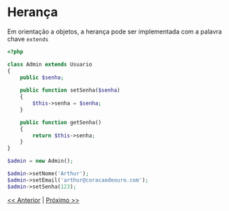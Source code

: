 # Herança

Em orientação a objetos, a herança pode ser implementada com a palavra chave `extends`

```php
<?php

class Admin extends Usuario
{
    public $senha;
    
    public function setSenha($senha)
    {
        $this->senha = $senha;
    }

    public function getSenha()
    {
        return $this->senha;
    }
}

$admin = new Admin();

$admin->setNome('Arthur');
$admin->setEmail('arthur@coracaodeouro.com');
$admin->setSenha(123);
```

[<< Anterior](https://github.com/agenciasys/as-capacita/blob/master/PHP-OO/Objeto2.md#objeto)
|
[Próximo >>](https://github.com/agenciasys/as-capacita/blob/master/PHP-OO/ModificadoresAcesso.md#public)

